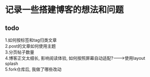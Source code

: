 # 记录一些搭建博客的想法和问题  

## todo
1.如何按标签和tag归类文章  
2.post的文章如何使用主题  
3.分页帖子数量  
4.博客正文太细长, 影响阅读体验, 如何按照屏幕自动适配?--->使用layout splash  
5.fork仓库后, 我做了哪些改动  